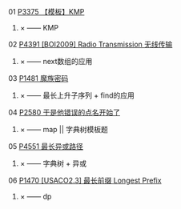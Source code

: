 01 [P3375 【模板】KMP](https://www.luogu.com.cn/problem/P3375)

1. × —— KMP

02 [P4391 [BOI2009] Radio Transmission 无线传输](https://www.luogu.com.cn/problem/P4391)

1. × —— next数组的应用

03 [P1481 魔族密码](https://www.luogu.com.cn/problem/P1481)

1. × —— 最长上升子序列 + find的应用

04 [P2580 于是他错误的点名开始了](https://www.luogu.com.cn/problem/P2580)

1. × —— map  || 字典树模板题

05 [P4551 最长异或路径](https://www.luogu.com.cn/problem/P4551)

1. × —— 字典树 + 异或

06 [P1470 [USACO2.3] 最长前缀 Longest Prefix](https://www.luogu.com.cn/problem/P1470)

1. × —— dp
